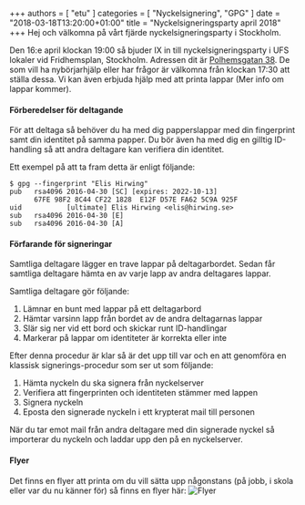 +++
authors = [ "etu" ]
categories = [ "Nyckelsignering", "GPG" ]
date = "2018-03-18T13:20:00+01:00"
title = "Nyckelsigneringsparty april 2018"
+++
Hej och välkomna på vårt fjärde nyckelsigneringsparty i Stockholm.

Den 16:e april klockan 19:00 så bjuder IX in till nyckelsigneringsparty
i UFS lokaler vid Fridhemsplan, Stockholm. Adressen dit är
[Polhemsgatan 38](/visit/). De som vill ha nybörjarhjälp eller har frågor
är välkomna från klockan 17:30 att ställa dessa. Vi kan även erbjuda hjälp
med att printa lappar (Mer info om lappar kommer).

#### Förberedelser för deltagande
För att deltaga så behöver du ha med dig papperslappar med din fingerprint
samt din identitet på samma papper. Du bör även ha med dig en gilltig
ID-handling så att andra deltagare kan verifiera din identitet.

Ett exempel på att ta fram detta är enligt följande:
```
$ gpg --fingerprint "Elis Hirwing"
pub   rsa4096 2016-04-30 [SC] [expires: 2022-10-13]
      67FE 98F2 8C44 CF22 1828  E12F D57E FA62 5C9A 925F
uid           [ultimate] Elis Hirwing <elis@hirwing.se>
sub   rsa4096 2016-04-30 [E]
sub   rsa4096 2016-04-30 [A]
```

#### Förfarande för signeringar
Samtliga deltagare lägger en trave lappar på deltagarbordet. Sedan får
samtliga deltagare hämta en av varje lapp av andra deltagares lappar.

Samtliga deltagare gör följande:

1. Lämnar en bunt med lappar på ett deltagarbord
2. Hämtar varsinn lapp från bordet av de andra deltagarnas lappar
3. Slär sig ner vid ett bord och skickar runt ID-handlingar
4. Markerar på lappar om identiteter är korrekta eller inte

Efter denna procedur är klar så är det upp till var och en att genomföra
en klassisk signerings-procedur som ser ut som följande:

1. Hämta nyckeln du ska signera från nyckelserver
2. Verifiera att fingerprinten och identiteten stämmer med lappen
3. Signera nyckeln
4. Eposta den signerade nyckeln i ett krypterat mail till personen

När du tar emot mail från andra deltagare med din signerade nyckel så
importerar du nyckeln och laddar upp den på en nyckelserver.

#### Flyer
Det finns en flyer att printa om du vill sätta upp någonstans (på jobb,
i skola eller var du nu känner för) så finns en flyer här:
![Flyer](/img/keysigningparty-2018-04-16-flyer.png)
